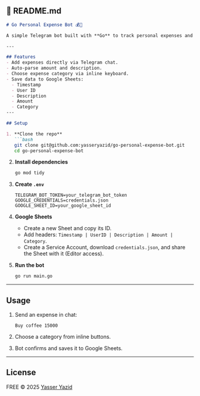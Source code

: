 ## 📄 README.md

```markdown
# Go Personal Expense Bot 💰🤖

A simple Telegram bot built with **Go** to track personal expenses and store them in **Google Sheets**.

---

## Features
- Add expenses directly via Telegram chat.
- Auto-parse amount and description.
- Choose expense category via inline keyboard.
- Save data to Google Sheets:
  - Timestamp
  - User ID
  - Description
  - Amount
  - Category
---

## Setup

1. **Clone the repo**
   ```bash
   git clone git@github.com:yasseryazid/go-personal-expense-bot.git
   cd go-personal-expense-bot
````

2. **Install dependencies**

   ```bash
   go mod tidy
   ```

3. **Create `.env`**

   ```env
   TELEGRAM_BOT_TOKEN=your_telegram_bot_token
   GOOGLE_CREDENTIALS=credentials.json
   GOOGLE_SHEET_ID=your_google_sheet_id
   ```

4. **Google Sheets**

   * Create a new Sheet and copy its ID.
   * Add headers: `Timestamp | UserID | Description | Amount | Category`.
   * Create a Service Account, download `credentials.json`, and share the Sheet with it (Editor access).

5. **Run the bot**

   ```bash
   go run main.go
   ```

---

## Usage

1. Send an expense in chat:

   ```
   Buy coffee 15000
   ```
2. Choose a category from inline buttons.
3. Bot confirms and saves it to Google Sheets.

---

## License

FREE © 2025 [Yasser Yazid](https://github.com/yasseryazid)
